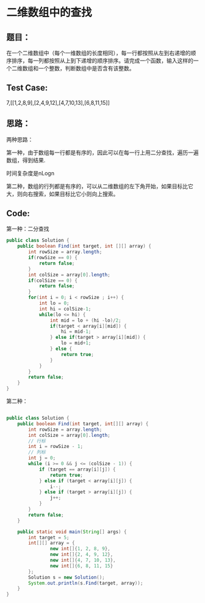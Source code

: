 # 二维数组中的查找



## 题目：

在一个二维数组中（每个一维数组的长度相同），每一行都按照从左到右递增的顺序排序，每一列都按照从上到下递增的顺序排序。请完成一个函数，输入这样的一个二维数组和一个整数，判断数组中是否含有该整数。

## Test Case:

7,[[1,2,8,9],[2,4,9,12],[4,7,10,13],[6,8,11,15]]

## 思路：

两种思路：

第一种，由于数组每一行都是有序的，因此可以在每一行上用二分查找，遍历一遍数组，得到结果.

时间复杂度是nLogn

第二种，数组的行列都是有序的，可以从二维数组的左下角开始，如果目标比它大，则向右搜索，如果目标比它小则向上搜索。

## Code:

第一种：二分查找

```java
public class Solution {
    public boolean Find(int target, int [][] array) {
        int rowSize = array.length;
        if(rowSize == 0) {
            return false;
        }
        int colSize = array[0].length;
        if(colSize == 0) {
            return false;
        }
        for(int i = 0; i < rowSize ; i++) {
            int lo = 0;
            int hi = colSize-1;
            while(lo <= hi) {
                int mid = lo + (hi -lo)/2;
                if(target < array[i][mid]) {
                    hi = mid-1;
                } else if(target > array[i][mid]) {
                    lo = mid+1;
                } else {
                    return true;
                }
            }
        }
        return false;
    }
}
```



第二种：

``````java

public class Solution {
    public boolean Find(int target, int[][] array) {
        int rowSize = array.length;
        int colSize = array[0].length;
        // 行标
        int i = rowSize - 1;
        // 列标
        int j = 0;
        while (i >= 0 && j <= (colSize - 1)) {
            if (target == array[i][j]) {
                return true;
            } else if (target < array[i][j]) {
                i--;
            } else if (target > array[i][j]) {
                j++;
            }
        }
        return false;
    }

    public static void main(String[] args) {
        int target = 5;
        int[][] array = {
                new int[]{1, 2, 8, 9},
                new int[]{2, 4, 9, 12},
                new int[]{4, 7, 10, 13},
                new int[]{6, 8, 11, 15}
        };
        Solution s = new Solution();
        System.out.println(s.Find(target, array));
    }
}
``````

